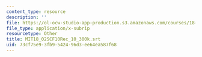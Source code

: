 ```yaml
---
content_type: resource
description: ''
file: https://ol-ocw-studio-app-production.s3.amazonaws.com/courses/18-02sc-multivariable-calculus-fall-2010/73cf75e93fb9542496d3ee64ea587f68_MIT18_02SCF10Rec_10_300k.vtt
file_type: application/x-subrip
resourcetype: Other
title: MIT18_02SCF10Rec_10_300k.srt
uid: 73cf75e9-3fb9-5424-96d3-ee64ea587f68
---
```

